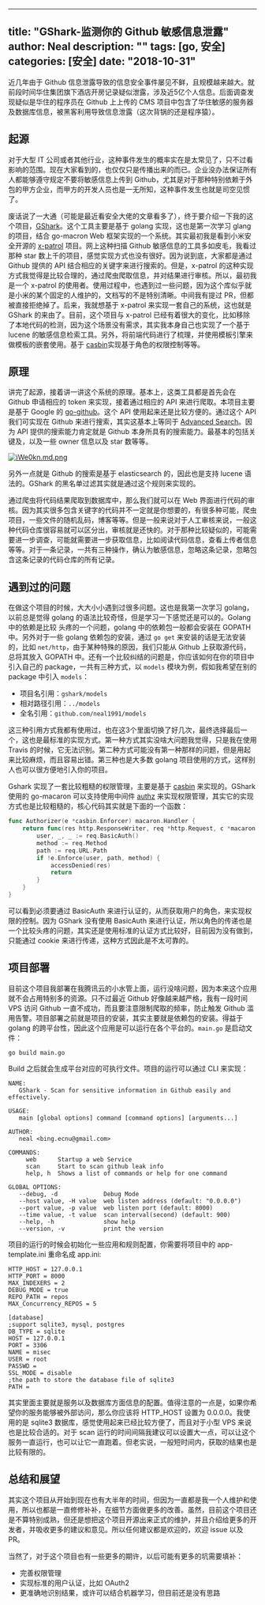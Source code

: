   ---
title: "GShark-监测你的 Github 敏感信息泄露"
author: Neal
description: ""
tags: [go, 安全]
categories: [安全]
date: "2018-10-31"
---

近几年由于 Github 信息泄露导致的信息安全事件屡见不鲜，且规模越来越大。就前段时间华住集团旗下酒店开房记录疑似泄露，涉及近5亿个人信息。后面调查发现疑似是华住的程序员在 Github 上上传的 CMS 项目中包含了华住敏感的服务器及数据库信息，被黑客利用导致信息泄露（这次背锅的还是程序猿）。

## 起源

对于大型 IT 公司或者其他行业，这种事件发生的概率实在是太常见了，只不过看影响的范围。现在大家看到的，也仅仅只是传播出来的而已。企业没办法保证所有人都能够遵守规定不要将敏感信息上传到 Github，尤其是对于那种特别依赖于外包的甲方企业，而甲方的开发人员也是一无所知，这种事件发生也就是司空见惯了。

废话说了一大通（可能是最近看安全大佬的文章看多了），终于要介绍一下我的这个项目，[GShark](https://github.com/neal1991/gshark)。这个工具主要是基于 golang 实现，这也是第一次学习 glang 的项目，结合 go-macron Web 框架实现的一个系统。其实最初我是看到小米安全开源的 [x-patrol](https://github.com/MiSecurity/x-patrol) 项目。网上这种扫描 Github 敏感信息的工具多如皮毛，我看过那种 star 数上千的项目，感觉实现方式也没有很好。因为说到底，大家都是通过 Github 提供的 API 结合相应的关键字来进行搜索的。但是，x-patrol 的这种实现方式我觉得是比较合理的，通过爬虫爬取信息，并对结果进行审核。所以，最初我是一个 x-patrol 的使用者。使用过程中，也遇到过一些问题，因为这个库似乎就是小米的某个固定的人维护的，文档写的不是特别清晰。中间我有提过 PR，但都被直接拒绝掉了。后来，我就想基于 x-patrol 来实现一套自己的系统，这也就是 GShark 的来由了。目前，这个项目与 x-patrol 已经有着很大的变化，比如移除了本地代码的检测，因为这个场景没有需求，其实我本身自己也实现了一个基于 lucene 的敏感信息检索工具。另外，将前端代码进行了梳理，并使用模板引擎来做模板的嵌套使用。基于 [casbin](https://github.com/casbin/casbin)实现基于角色的权限控制等等。

## 原理

讲完了起源，接着讲一讲这个系统的原理。基本上，这类工具都是首先会在 Github 申请相应的 token 来实现，接着通过相应的 API 来进行爬取。本项目主要是基于 Google 的 [go-github](https://github.com/google/go-github)。这个 API 使用起来还是比较方便的。通过这个 API 我们可实现在 Github 来进行搜索，其实这基本上等同于 [Advanced Search](https://github.com/search/advanced?)。因为 API 提供的搜索能力肯定就是 Github 本身所具有的搜索能力。最基本的包括关键及，以及一些 owner 信息以及 star 数等等。

[![iWe0kn.md.png](https://s1.ax1x.com/2018/10/31/iWe0kn.md.png)](https://imgchr.com/i/iWe0kn)

另外一点就是 Github 的搜索是基于 elasticsearch 的，因此也是支持 lucene 语法的。GShark 的黑名单过滤其实就是通过这个规则来实现的。

通过爬虫将代码结果爬取到数据库中，那么我们就可以在 Web 界面进行代码的审核。因为其实很多包含关键字的代码并不一定就是你想要的，有很多种可能，爬虫项目，一些文件的随机乱码，博客等等。但是一般来说对于人工审核来说，一般这种代码仓库很容易就可以区分出，审核就是还快的。对于那种比较疑似的，可能需要进一步调查，可能就需要进一步获取信息，比如阅读代码信息，查看上传者信息等等。对于一条记录，一共有三种操作，确认为敏感信息，忽略这条记录，忽略包含这条记录的代码仓库的所有记录。

## 遇到过的问题

在做这个项目的时候，大大小小遇到过很多问题。这也是我第一次学习 golang，以前总是觉得 golang 的语法比较奇怪，但是学习一下感觉还是可以的。Golang 中的依赖是比较
头疼的一个问题，golang 中的依赖包一般都会安装在 GOPATH 中。另外对于一些 golang 依赖包的安装，通过 `go get` 来安装的话是无法安装的，比如 `net/http`，由于某种特殊的原因，我们只能从 Github 上获取源代码，总将其放入 GOPATH 中。还有一个比较纠结的问题是，你应该如何在你的项目中引入自己的 package，一共有三种方式，以 `models` 模块为例，假如我希望在别的 package 中引入 `models`：

* 项目名引用：`gshark/models`
* 相对路径引用：`../models`
* 全名引用：`github.com/neal1991/models`

这三种引用方式我都有使用过，也在这3个里面切换了好几次，最终选择最后一个，这也是最标准的实现方式。第一种方式其实没啥大问题我觉得，只是我在使用 Travis 的时候，它无法识别。第二种方式可能没有第一种那样的问题，但是用起来比较麻烦，而且容易出错。第三种也是大多数 golang 项目使用的方式，这样别人也可以很方便地引入你的项目。

Gshark 实现了一套比较粗糙的权限管理，主要是基于 [casbin](https://github.com/casbin/casbin) 来实现的。GShark 使用的 go-macaron 可以支持使用中间件 [authz](https://github.com/go-macaron/authz) 来实现权限管理，其实它的实现方式也是比较粗糙的，核心代码其实就是下面的一个函数：

```go
func Authorizer(e *casbin.Enforcer) macaron.Handler {
	return func(res http.ResponseWriter, req *http.Request, c *macaron.Context) {
		user, _, _ := req.BasicAuth()
		method := req.Method
		path := req.URL.Path
		if !e.Enforce(user, path, method) {
			accessDenied(res)
			return
		}
	}
}
```

可以看到必须要通过 BasicAuth 来进行认证的，从而获取用户的角色，来实现权限的控制。因为 GShark 没有使用 BasicAuth 来进行认证，所以角色的传递也是一个比较头疼的问题，其实还是使用标准的认证方式比较好，目前因为没有做到，只能通过 cookie 来进行传递，这种方式因此是不太可靠的。

## 项目部署

目前这个项目我部署在我腾讯云的小水管上面，运行没啥问题，因为本来这个应用就不会占用特别多的资源。只不过最近 Github 好像越来越严格，我有一段时间 VPS 访问 Github 一直不成功，而且要注意限制爬取的频率，防止触发 Github 滥用告警。项目部署之前就是项目的安装，其实主要就是依赖包的安装。得益于 golang 的跨平台性，因此这个应用是可以运行在各个平台的。`main.go` 是启动文件：

```
go build main.go
```

Build 之后就会生成平台对应的可执行文件。项目的运行可以通过 CLI 来实现：

```
NAME:
   GShark - Scan for sensitive information in Github easily and effectively.

USAGE:
   main [global options] command [command options] [arguments...]

AUTHOR:
   neal <bing.ecnu@gmail.com>

COMMANDS:
     web      Startup a web Service
     scan     Start to scan github leak info
     help, h  Shows a list of commands or help for one command

GLOBAL OPTIONS:
   --debug, -d             Debug Mode
   --host value, -H value  web listen address (default: "0.0.0.0")
   --port value, -p value  web listen port (default: 8000)
   --time value, -t value  scan interval(second) (default: 900)
   --help, -h              show help
   --version, -v           print the version
```

项目的运行的时候会初始化一些应用和规则配置，你需要将项目中的 app-template.ini 重命名成 app.ini:

```
HTTP_HOST = 127.0.0.1
HTTP_PORT = 8000
MAX_INDEXERS = 2
DEBUG_MODE = true
REPO_PATH = repos
MAX_Concurrency_REPOS = 5

[database]
;support sqlite3, mysql, postgres
DB_TYPE = sqlite
HOST = 127.0.0.1
PORT = 3306
NAME = misec
USER = root
PASSWD = 
SSL_MODE = disable
;the path to store the database file of sqlite3
PATH = 
```

其实里面主要就是服务以及数据库方面信息的配置。值得注意的一点是，如果你希望你的服务能够被外部访问，那么你应该将 HTTP_HOST 设置为 0.0.0.0。我使用的是 sqlite3 数据库，感觉使用起来已经比较方便了，而且对于小型 VPS 来说也是比较合适的。对于 scan 运行的时间间隔我建议可以设置大一点，可以让这个服务一直运行，也可以让它一直跑着。但老实说，一般短时间内，获取的结果也是比较有限的。

## 总结和展望

其实这个项目从开始到现在也有大半年的时间，但因为一直都是我一个人维护和使用，所以也都是一直修修补补，在细节方面做更多的改善。虽然，目前这个项目还是不算特别成熟，但还是想把这个项目开源出来正式的维护，并且介绍给更多的开发者，并吸收更多的建议和意见。所以任何建议都是欢迎的，欢迎 issue 以及 PR。

当然了，对于这个项目也有一些更多的期许，以后可能有更多的坑需要填补：

* 完善权限管理
* 实现标准的用户认证，比如 OAuth2
* 更准确地识别结果，或许可以结合机器学习，但目前还是没有思路
